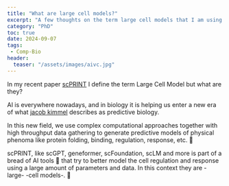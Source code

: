 ```yaml
---
title: "What are large cell models?"
excerpt: "A few thoughts on the term large cell models that I am using in my recent paper and my posts"
category: "PhD"
toc: true
date: 2024-09-07
tags:
 - Comp-Bio
header:
  teaser: "/assets/images/aivc.jpg"
---
```


In my recent paper [scPRINT](https://www.biorxiv.org/content/10.1101/2024.07.29.605556v1) I define the term Large Cell Model but what are they?

AI is everywhere nowadays, and in biology it is helping us enter a new era of what [jacob kimmel](https://x.com/jacobkimmel/status/1829550511768674401) describes as predictive biology.

In this new field, we use complex computational approaches together with high throughput data gathering to generate predictive models of physical phenoma like protein folding, binding, regulation, response, etc. 🧬

scPRINT, like scGPT, geneformer, scFoundation, scLM and more is part of a bread of AI tools 🤖 that try to better model the cell regulation and response using a large amount of parameters and data. In this context they are -large- -cell models-. 🦠